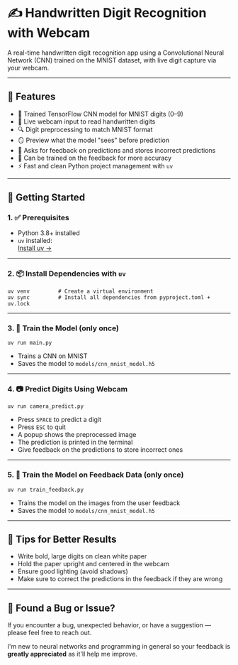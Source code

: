 # ✍️ Handwritten Digit Recognition with Webcam

A real-time handwritten digit recognition app using a Convolutional Neural Network (CNN) trained on the MNIST dataset, with live digit capture via your webcam.  

---

## 📸 Features

- 🧠 Trained TensorFlow CNN model for MNIST digits (0–9)
- 🎥 Live webcam input to read handwritten digits
- 🔍 Digit preprocessing to match MNIST format
- 🪞 Preview what the model "sees" before prediction
- 📝 Asks for feedback on predictions and stores incorrect predictions
- 🧠 Can be trained on the feedback for more accuracy
- ⚡ Fast and clean Python project management with `uv`

---

## 🚀 Getting Started

### 1. ✅ Prerequisites

- Python 3.8+ installed
- `uv` installed:  
  [Install uv →](https://github.com/astral-sh/uv#installation)

---

### 2. 📦 Install Dependencies with `uv`

```
uv venv         # Create a virtual environment
uv sync         # Install all dependencies from pyproject.toml + uv.lock
```

---

### 3. 🧠 Train the Model (only once)

```
uv run main.py
```

* Trains a CNN on MNIST
* Saves the model to `models/cnn_mnist_model.h5`

---

### 4. 📷 Predict Digits Using Webcam

```
uv run camera_predict.py
```

* Press `SPACE` to predict a digit
* Press `ESC` to quit
* A popup shows the preprocessed image
* The prediction is printed in the terminal
* Give feedback on the predictions to store incorrect ones

---

### 5. 🧠 Train the Model on Feedback Data (only once)

```
uv run train_feedback.py
```

* Trains the model on the images from the user feedback
* Saves the model to `models/cnn_mnist_model.h5`

---

## 📌 Tips for Better Results

* Write bold, large digits on clean white paper
* Hold the paper upright and centered in the webcam
* Ensure good lighting (avoid shadows)
* Make sure to correct the predictions in the feedback if they are wrong

---

## 🐞 Found a Bug or Issue?

If you encounter a bug, unexpected behavior, or have a suggestion — please feel free to reach out.

I'm new to neural networks and programming in general so your feedback is **greatly appreciated** as it'll help me improve.